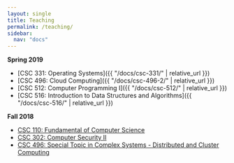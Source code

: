 ```yaml
---
layout: single
title: Teaching
permalink: /teaching/
sidebar:
  nav: "docs"
---
```


**Spring 2019**

- [CSC 331: Operating Systems]({{ "/docs/csc-331/" | relative_url }})
- [CSC 496: Cloud Computing]({{ "/docs/csc-496-2/" | relative_url }})
- [CSC 512: Computer Programming I]({{ "/docs/csc-512/" | relative_url }})
- [CSC 516: Introduction to Data Structures and Algorithms]({{ "/docs/csc-516/" | relative_url }})

**Fall 2018**

- [CSC 110: Fundamental of Computer Science](https://github.com/linhbngo/Fundamentals-of-Computer-Science)
- [CSC 302: Computer Security II](https://github.com/linhbngo/Computer-Security)
- [CSC 496: Special Topic in Complex Systems - Distributed and Cluster Computing](https://github.com/linhbngo/Distributed-and-Cluster-Computing)
